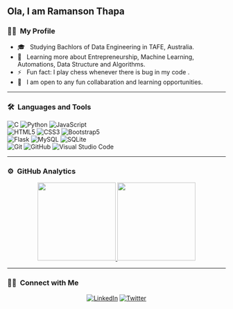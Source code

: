 ## Ola, I am Ramanson Thapa

### 👨‍💻 &nbsp;My Profile

- 🎓 &nbsp; Studying  Bachlors of Data Engineering in TAFE, Australia. 
- 📖 &nbsp; Learning more about Entrepreneurship, Machine Learning, Automations, Data Structure and Algorithms.
- ⚡️ &nbsp; Fun fact: I play chess whenever there is bug in my code .
- 🧩 &nbsp; I am open to any fun collabaration and learning opportunities.
---


### 🛠 &nbsp;Languages and Tools
  ![C](https://img.shields.io/badge/-333333?style=flat&logo=c)
  ![Python](https://img.shields.io/badge/-Python-333333?style=flat&logo=python)
  ![JavaScript](https://img.shields.io/badge/-JavaScript-333333?style=flat&logo=javascript)  
  ![HTML5](https://img.shields.io/badge/-HTML5-333333?style=flat&logo=HTML5)
  ![CSS3](https://img.shields.io/badge/-CSS3-333333?style=flat&logo=CSS3&logoColor=1572B6)
  ![Bootstrap5](https://img.shields.io/badge/-Bootstrap-333333?style=flat&logo=bootstrap&logoColor=563D7C)  
  ![Flask](https://img.shields.io/badge/-Flask-000000?style=flat&logo=flask) 
  ![MySQL](https://img.shields.io/badge/-MySQL-333333?style=flat&logo=mysql)
  ![SQLite](https://img.shields.io/badge/-SQLite-336791?style=flat&logo=SQLite)   
  ![Git](https://img.shields.io/badge/-Git-333333?style=flat&logo=git)
  ![GitHub](https://img.shields.io/badge/-GitHub-333333?style=flat&logo=github)
  ![Visual Studio Code](https://img.shields.io/badge/-Visual%20Studio%20Code-333333?style=flat&logo=visual-studio-code&logoColor=007ACC)
 
---


### ⚙️ &nbsp;GitHub Analytics

<p align="center">
<a href="https://github.com/RAMAN817">
  <img height="180em" src="https://github-readme-stats-eight-theta.vercel.app/api?username=RAMAN817&show_icons=true&theme=buefy&include_all_commits=true&count_private=true"/>
  <img height="180em" src="https://github-readme-stats-eight-theta.vercel.app/api/top-langs/?username=RAMAN817&layout=compact&langs_count=8&theme=buefy"/>
</a>
</p>

---

### 🤝🏻 &nbsp;Connect with Me 

<p align="center">
<a href="https://www.linkedin.com/in/ramanson-thapa-b363b4266/"><img alt="LinkedIn" src="https://img.shields.io/badge/linkedin-Ramanson_Thapa-blue"></a>
<a href="https://x.com/romanson2248"><img alt="Twitter" src="https://img.shields.io/badge/twitter-Ramanson_Thapa-blue"></a>
</p>


